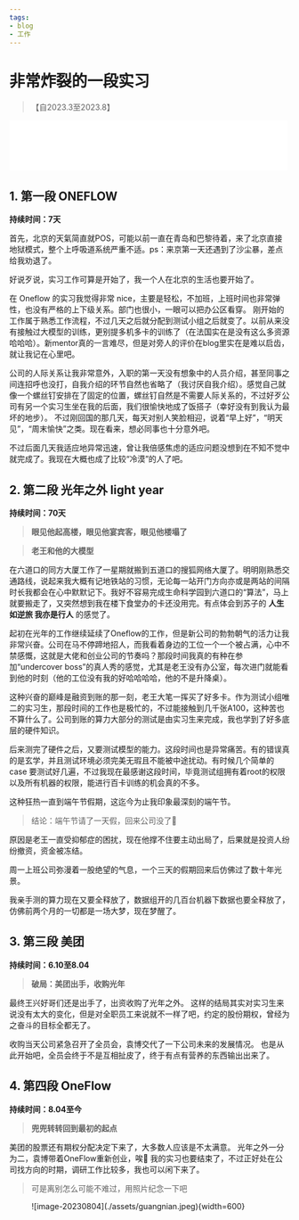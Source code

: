 ```yaml
---
tags:
- blog
- 工作
---
```


<style>
/* 图片居中 */
img {
  display: block;
  margin-left: auto;
  margin-right: auto;
  width: 70%;
}
</style>

# 非常炸裂的一段实习
> 【自2023.3至2023.8】

<iframe frameborder="no" border="0" marginwidth="0" marginheight="0" width=500 height=90 src="//music.163.com/outchain/player?type=2&id=410801745&userid=375567587&auto=1&height=66"></iframe>

## 1. 第一段 ONEFLOW

**持续时间：7天**


首先，北京的天氣简直就POS，可能以前一直在青岛和巴黎待着，来了北京直接地狱模式，整个上呼吸道系统严重不适。ps：来京第一天还遇到了沙尘暴，差点给我劝退了。

好说歹说，实习工作可算是开始了，我一个人在北京的生活也要开始了。

在 Oneflow 的实习我觉得非常 nice，主要是轻松，不加班，上班时间也非常弹性，也没有严格的上下级关系。部门也很小，一眼可以把办公区看穿。
刚开始的工作属于熟悉工作流程，不过几天之后就分配到测试小组之后就变了。以前从来没有接触过大模型的训练，更别提多机多卡的训练了（在法国实在是没有这么多资源哈哈哈）。新mentor真的一言难尽，但是对旁人的评价在blog里实在是难以启齿，就让我记在心里吧。

公司的人际关系让我非常意外，入职的第一天没有想象中的人员介绍，甚至同事之间连招呼也没打，自我介绍的环节自然也省略了（我讨厌自我介绍）。感觉自己就像一个螺丝钉安排在了固定的位置，螺丝钉自然是不需要人际关系的，不过好歹公司有另一个实习生坐在我的后面，我们很愉快地成了饭搭子（幸好没有到我认为最坏的地步）。
不过刚回国的那几天，每天对别人笑脸相迎，说着“早上好”，“明天见”，“周末愉快”之类。现在看来，想必同事也十分意外吧。

不过后面几天我适应地异常迅速，曾让我倍感焦虑的适应问题没想到在不知不觉中就完成了。我现在大概也成了比较“冷漠”的人了吧。

## 2. 第二段 光年之外 light year

**持续时间：70天**

> **眼见他起高楼，眼见他宴宾客，眼见他楼塌了**

> **老王和他的大模型**

在六道口的同方大厦工作了一星期就搬到五道口的搜狐网络大厦了。明明刚熟悉交通路线，说起来我大概有记地铁站的习惯，无论每一站开门方向亦或是两站的间隔时长我都会在心中默默记下。我好不容易完成生命科学园到六道口的“算法”，马上就要搬走了，又突然想到我在楼下食堂办的卡还没用完。有点体会到苏子的 **人生如逆旅 我亦是行人** 的感觉了。

起初在光年的工作继续延续了Oneflow的工作，但是新公司的勃勃朝气的活力让我非常兴奋。公司在马不停蹄地招人，而我看着身边的工位一个一个被占满，心中不禁感慨，这就是大佬和创业公司的节奏吗？那段时间我真的有种在参加“undercover boss”的真人秀的感觉，尤其是老王没有办公室，每次进门就能看到他的时刻（他的工位没有我的好哈哈哈哈，他的不是升降桌）。

这种兴奋的巅峰是融资到账的那一刻，老王大笔一挥买了好多卡。作为测试小组唯二的实习生，那段时间的工作也是极忙的，不过能接触到几千张A100，这种苦也不算什么了。公司到账的算力大部分的测试是由实习生来完成，我也学到了好多底层的硬件知识。

后来测完了硬件之后，又要测试模型的能力。这段时间也是异常痛苦。有的错误真的是玄学，并且测试环境必须完美无瑕且不能被中途扰动。有时候几个简单的case 要测试好几遍，不过我现在最感谢这段时间，毕竟测试组拥有着root的权限以及所有机器的权限，能进行百卡训练的机会真的不多。

这种狂热一直到端午节假期，这迄今为止我印象最深刻的端午节。

> 结论：端午节请了一天假，回来公司没了🤣

原因是老王一直受抑郁症的困扰，现在他撑不住要主动出局了，后果就是投资人纷纷撤资，资金被冻结。

周一上班公司弥漫着一股绝望的气息，一个三天的假期回来后仿佛过了数十年光景。

我亲手测的算力现在又要全释放了，数据组开的几百台机器下数据也要全释放了，仿佛前两个月的一切都是一场大梦，现在梦醒了。


## 3. 第三段 美团

**持续时间：6.10至8.04**

> **破局：美团出手，收购光年**

最终王兴好哥们还是出手了，出资收购了光年之外。
这样的结局其实对实习生来说没有太大的变化，但是对全职员工来说就不一样了吧，约定的股份期权，曾经为之奋斗的目标全都无了。

收购当天公司紧急召开了全员会，袁博交代了一下公司未来的发展情况。
也是从此开始吧，全员会终于不是互相扯皮了，终于有点有营养的东西输出出来了。


## 4. 第四段 OneFlow

**持续时间：8.04至今**

> **兜兜转转回到最初的起点**


美团的股票还有期权分配决定下来了，大多数人应该是不太满意。
光年之外一分为二，袁博带着OneFlow重新创业，唉🤦
我的实习也要结束了，不过正好处在公司找方向的时期，调研工作比较多，我也可以闲下来了。

> 可是离别怎么可能不难过，用照片纪念一下吧

<figure markdown>
![image-20230804](./assets/guangnian.jpeg){width=600}
</figure>